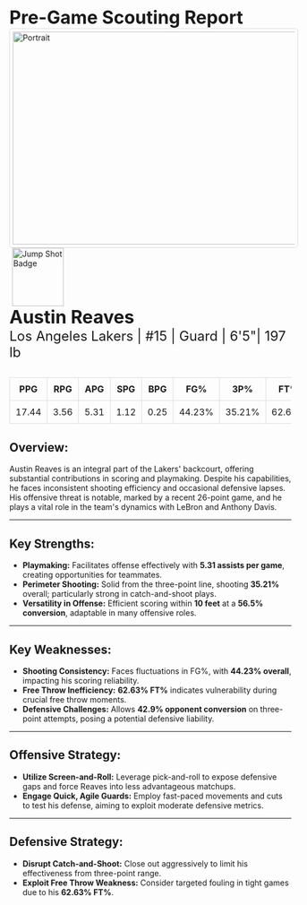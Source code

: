 <div style="text-align;">
  <span style="font-size: 32px; font-weight: bold;">Pre-Game Scouting Report</span>
</div>

<div margin: 20px 0;>
<img src="../../../Data/Lakers/Austin_Reaves/Portrait.jpg" alt="Portrait" width="520" height="380" style="border: 1px solid #ddd; border-radius: 5px; padding: 5px;">
</div>

<div margin: 20px 0;>
  <img src="https://upload.wikimedia.org/wikipedia/commons/0/09/Jumpshot.png" alt="Jump Shot Badge" width="92" height="104" style="margin: 0 5px;">
</div>

<div>
  <span style="font-size: 32px; font-weight: bold;">Austin Reaves</span><br>
  <span style="font-size: 24px;">Los Angeles Lakers | #15 | Guard | 6'5"| 197 lb </span>
</div>

<div style="margin: 30px 0;">
  <table style="width: 100%; border-collapse: collapse; text-align: center;">
    <thead style="background-color">
      <tr>
        <th style="padding: 10px; border: 1px solid #ddd;">PPG</th>
        <th style="padding: 10px; border: 1px solid #ddd;">RPG</th>
        <th style="padding: 10px; border: 1px solid #ddd;">APG</th>
        <th style="padding: 10px; border: 1px solid #ddd;">SPG</th>
        <th style="padding: 10px; border: 1px solid #ddd;">BPG</th>
        <th style="padding: 10px; border: 1px solid #ddd;">FG%</th>
        <th style="padding: 10px; border: 1px solid #ddd;">3P%</th>
        <th style="padding: 10px; border: 1px solid #ddd;">FT%</th>
      </tr>
    </thead>
    <tbody>
      <tr>
        <td style="padding: 10px; border: 1px solid #ddd;">17.44</td>
        <td style="padding: 10px; border: 1px solid #ddd;">3.56</td>
        <td style="padding: 10px; border: 1px solid #ddd;">5.31</td>
        <td style="padding: 10px; border: 1px solid #ddd;">1.12</td>
        <td style="padding: 10px; border: 1px solid #ddd;">0.25</td>
        <td style="padding: 10px; border: 1px solid #ddd;">44.23%</td>
        <td style="padding: 10px; border: 1px solid #ddd;">35.21%</td>
        <td style="padding: 10px; border: 1px solid #ddd;">62.63%</td>
      </tr>
    </tbody>
  </table>
</div>

<h2>Overview:</h2>
Austin Reaves is an integral part of the Lakers' backcourt, offering substantial contributions in scoring and playmaking. Despite his capabilities, he faces inconsistent shooting efficiency and occasional defensive lapses. His offensive threat is notable, marked by a recent 26-point game, and he plays a vital role in the team's dynamics with LeBron and Anthony Davis.
<hr>

<h2>Key Strengths:</h2>
<ul>
  <li><b>Playmaking:</b> Facilitates offense effectively with <b>5.31 assists per game</b>, creating opportunities for teammates.</li>
  <li><b>Perimeter Shooting:</b> Solid from the three-point line, shooting <b>35.21%</b> overall; particularly strong in catch-and-shoot plays.</li>
  <li><b>Versatility in Offense:</b> Efficient scoring within <b>10 feet</b> at a <b>56.5% conversion</b>, adaptable in many offensive roles.</li>
</ul>
<hr>

<h2>Key Weaknesses:</h2>
<ul>
  <li><b>Shooting Consistency:</b> Faces fluctuations in FG%, with <b>44.23% overall</b>, impacting his scoring reliability.</li>
  <li><b>Free Throw Inefficiency:</b> <b>62.63% FT%</b> indicates vulnerability during crucial free throw moments.</li>
  <li><b>Defensive Challenges:</b> Allows <b>42.9% opponent conversion</b> on three-point attempts, posing a potential defensive liability.</li>
</ul>
<hr>

<h2>Offensive Strategy:</h2>
<ul>
  <li><b>Utilize Screen-and-Roll:</b> Leverage pick-and-roll to expose defensive gaps and force Reaves into less advantageous matchups.</li>
  <li><b>Engage Quick, Agile Guards:</b> Employ fast-paced movements and cuts to test his defense, aiming to exploit moderate defensive metrics.</li>
</ul>
<hr>

<h2>Defensive Strategy:</h2>
<ul>
  <li><b>Disrupt Catch-and-Shoot:</b> Close out aggressively to limit his effectiveness from three-point range.</li>
  <li><b>Exploit Free Throw Weakness:</b> Consider targeted fouling in tight games due to his <b>62.63% FT%</b>.</li>
</ul>